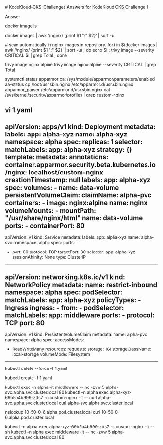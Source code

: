 \# KodeKloud-CKS-Challenges
Answers for KodeKloud CKS Challenge 1

Answer

docker image ls

docker images | awk '/nginx/ {print $1 ":" $2}' | sort -u

\# scan automatically in nginx images in repository.
for i in $(docker images | awk '/nginx/ {print $1 ":" $2}' | sort -u) ; do echo $i ; trivy image --severity CRITICAL $i | grep Total ; done

trivy image nginx:alpine
trivy image nginx:alpine --severity CRITICAL | grep Total

systemctl status apparmor
cat /sys/module/apparmor/parameters/enabled
aa-status
cp /root/usr.sbin.nginx /etc/apparmor.d/usr.sbin.nginx
apparmor_parser /etc/apparmor.d/usr.sbin.nginx
cat /sys/kernel/security/apparmor/profiles | grep custom-nginx

vi 1.yaml
---
apiVersion: apps/v1
kind: Deployment
metadata:
  labels:
    app: alpha-xyz
  name: alpha-xyz
  namespace: alpha
spec:
  replicas: 1
  selector:
    matchLabels:
      app: alpha-xyz
  strategy: {}
  template:
    metadata:
      annotations:
        container.apparmor.security.beta.kubernetes.io/nginx: localhost/custom-nginx
      creationTimestamp: null
      labels:
        app: alpha-xyz
    spec:
      volumes:
       - name: data-volume
         persistentVolumeClaim:
           claimName: alpha-pvc
      containers:
      - image: nginx:alpine
        name: nginx
        volumeMounts:
        - mountPath: "/usr/share/nginx/html"
          name: data-volume
        ports:
        - containerPort: 80
---		  
apiVersion: v1
kind: Service
metadata:
  labels:
    app: alpha-xyz
  name: alpha-svc
  namespace: alpha
spec:
  ports:
  - port: 80
    protocol: TCP
    targetPort: 80
  selector:
    app: alpha-xyz
  sessionAffinity: None
  type: ClusterIP
---
apiVersion: networking.k8s.io/v1
kind: NetworkPolicy
metadata:
  name: restrict-inbound
  namespace: alpha
spec:
  podSelector:
    matchLabels:
      app: alpha-xyz
  policyTypes:
    - Ingress
  ingress:
    - from:
        - podSelector:
            matchLabels:
              app: middleware
      ports:
       - protocol: TCP
         port: 80
---
apiVersion: v1
kind: PersistentVolumeClaim
metadata:
  name: alpha-pvc
  namespace: alpha
spec:
  accessModes:
  - ReadWriteMany
  resources:
    requests:
      storage: 1Gi
  storageClassName: local-storage
  volumeMode: Filesystem
---

kubectl delete --force -f 1.yaml

kubectl create -f 1.yaml

kubectl exec -n alpha -it middleware -- nc -zvw 5 alpha-svc.alpha.svc.cluster.local 80
kubectl -n alpha exec alpha-xyz-69b5b4b999-ztts7 -c custom-nginx -it -- curl alpha-svc.alpha.svc.cluster.local
curl alpha-svc.alpha.svc.cluster.local

nslookup 10-50-0-6.alpha.pod.cluster.local
curl 10-50-0-6.alpha.pod.cluster.local

kubectl -n alpha exec alpha-xyz-69b5b4b999-ztts7 -c custom-nginx -it -- sh
kubectl -n alpha exec middleware -it -- nc -zvw 5 alpha-svc.alpha.svc.cluster.local 80

